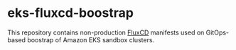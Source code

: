 # eks-fluxcd-boostrap

This repository contains non-production [FluxCD](https://eksctl.io/usage/gitops-v2/) manifests used on GitOps-based boostrap of Amazon EKS sandbox clusters.

